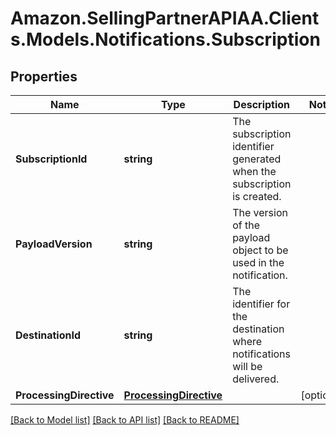 # Amazon.SellingPartnerAPIAA.Clients.Models.Notifications.Subscription
## Properties

Name | Type | Description | Notes
------------ | ------------- | ------------- | -------------
**SubscriptionId** | **string** | The subscription identifier generated when the subscription is created. | 
**PayloadVersion** | **string** | The version of the payload object to be used in the notification. | 
**DestinationId** | **string** | The identifier for the destination where notifications will be delivered. | 
**ProcessingDirective** | [**ProcessingDirective**](ProcessingDirective.md) |  | [optional] 

[[Back to Model list]](../README.md#documentation-for-models) [[Back to API list]](../README.md#documentation-for-api-endpoints) [[Back to README]](../README.md)

